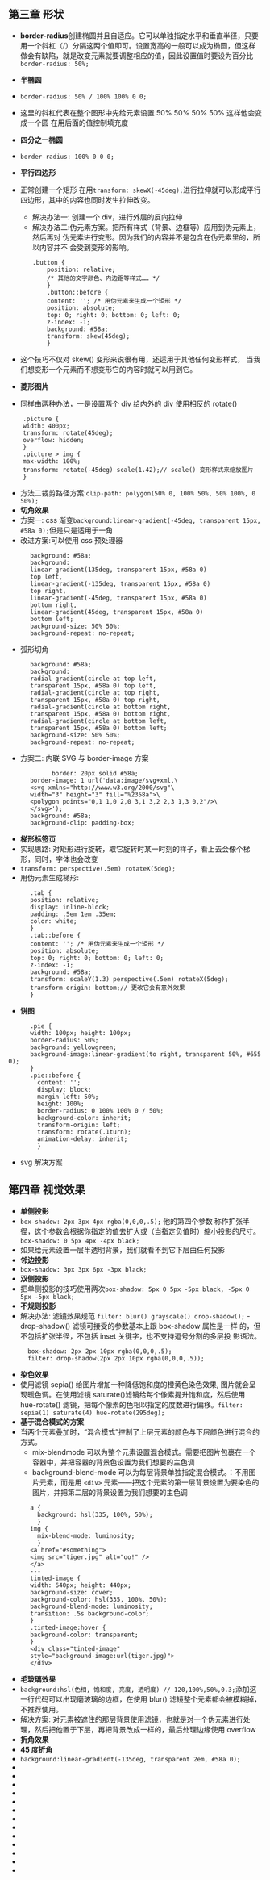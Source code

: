 <!--
 * @Author: your name
 * @Date: 2021-07-08 09:55:08
 * @LastEditTime: 2021-07-11 09:26:48
 * @LastEditors: Please set LastEditors
 * @Description: In User Settings Edit
 * @FilePath: \notes\study notes\css-study\css-style-3.md
-->

## 第三章 形状

-   **border-radius**创建椭圆并且自适应。它可以单独指定水平和垂直半径，只要用一个斜杠（/）分隔这两个值即可。设置宽高的一般可以成为椭圆，但这样做会有缺陷，就是改变元素就要调整相应的值，因此设置值时要设为百分比`border-radius: 50%;`
-   **半椭圆**
-   `border-radius: 50% / 100% 100% 0 0;`
-   这里的斜杠代表在整个图形中先给元素设置 50% 50% 50% 50% 这样他会变成一个圆 在用后面的值控制填充度

-   **四分之一椭圆**
-   `border-radius: 100% 0 0 0;`

-   **平行四边形**
-   正常创建一个矩形 在用`transform: skewX(-45deg);`进行拉伸就可以形成平行四边形，其中的内容也同时发生拉伸改变。
    -   解决办法一: 创建一个 div，进行外层的反向拉伸
    -   解决办法二:伪元素方案。把所有样式（背景、边框等）应用到伪元素上，然后再对
        伪元素进行变形。因为我们的内容并不是包含在伪元素里的，所以内容并不
        会受到变形的影响。
        ```
        .button {
            position: relative;
            /* 其他的文字颜色、内边距等样式…… */
            }
            .button::before {
            content: ''; /* 用伪元素来生成一个矩形 */
            position: absolute;
            top: 0; right: 0; bottom: 0; left: 0;
            z-index: -1;
            background: #58a;
            transform: skew(45deg);
            }
        ```
-   这个技巧不仅对 skew() 变形来说很有用，还适用于其他任何变形样式，
    当我们想变形一个元素而不想变形它的内容时就可以用到它。
-   **菱形图片**
-   同样由两种办法，一是设置两个 div 给内外的 div 使用相反的 rotate()

```
    .picture {
    width: 400px;
    transform: rotate(45deg);
    overflow: hidden;
    }
    .picture > img {
    max-width: 100%;
    transform: rotate(-45deg) scale(1.42);// scale() 变形样式来缩放图片
    }
```

-   方法二裁剪路径方案:`clip-path: polygon(50% 0, 100% 50%, 50% 100%, 0 50%);`
-   **切角效果**
-   方案一: css 渐变`background:linear-gradient(-45deg, transparent 15px, #58a 0);`但是只是适用于一角
-   改进方案:可以使用 css 预处理器

```
      background: #58a;
      background:
      linear-gradient(135deg, transparent 15px, #58a 0)
      top left,
      linear-gradient(-135deg, transparent 15px, #58a 0)
      top right,
      linear-gradient(-45deg, transparent 15px, #58a 0)
      bottom right,
      linear-gradient(45deg, transparent 15px, #58a 0)
      bottom left;
      background-size: 50% 50%;
      background-repeat: no-repeat;
```

-   弧形切角

```
      background: #58a;
      background:
      radial-gradient(circle at top left,
      transparent 15px, #58a 0) top left,
      radial-gradient(circle at top right,
      transparent 15px, #58a 0) top right,
      radial-gradient(circle at bottom right,
      transparent 15px, #58a 0) bottom right,
      radial-gradient(circle at bottom left,
      transparent 15px, #58a 0) bottom left;
      background-size: 50% 50%;
      background-repeat: no-repeat;
```

-   方案二: 内联 SVG 与 border-image 方案

```
            border: 20px solid #58a;
      border-image: 1 url('data:image/svg+xml,\
      <svg xmlns="http://www.w3.org/2000/svg"\
      width="3" height="3" fill="%2358a">\
      <polygon points="0,1 1,0 2,0 3,1 3,2 2,3 1,3 0,2"/>\
      </svg>');
      background: #58a;
      background-clip: padding-box;
```

-   **梯形标签页**
-   实现思路: 对矩形进行旋转，取它旋转时某一时刻的样子，看上去会像个梯形，同时，字体也会改变
-   `transform: perspective(.5em) rotateX(5deg);`
-   用伪元素生成梯形:

```
      .tab {
      position: relative;
      display: inline-block;
      padding: .5em 1em .35em;
      color: white;
      }
      .tab::before {
      content: ''; /* 用伪元素来生成一个矩形 */
      position: absolute;
      top: 0; right: 0; bottom: 0; left: 0;
      z-index: -1;
      background: #58a;
      transform: scaleY(1.3) perspective(.5em) rotateX(5deg);
      transform-origin: bottom;// 更改它会有意外效果
      }
```

-   **饼图**

```
      .pie {
      width: 100px; height: 100px;
      border-radius: 50%;
      background: yellowgreen;
      background-image:linear-gradient(to right, transparent 50%, #655 0);
      }
      .pie::before {
        content: '';
        display: block;
        margin-left: 50%;
        height: 100%;
        border-radius: 0 100% 100% 0 / 50%;
        background-color: inherit;
        transform-origin: left;
        transform: rotate(.1turn);
        animation-delay: inherit;
        }
```

-   svg 解决方案

## 第四章 视觉效果

-   **单侧投影**
-   `box-shadow: 2px 3px 4px rgba(0,0,0,.5);` 他的第四个参数 称作扩张半径，这个参数会根据你指定的值去扩大或（当指定负值时）缩小投影的尺寸。`box-shadow: 0 5px 4px -4px black;`
-   如果给元素设置一层半透明背景，我们就看不到它下层由任何投影
-   **邻边投影**
-   `box-shadow: 3px 3px 6px -3px black;`
-   **双侧投影**
-   把单侧投影的技巧使用两次`box-shadow: 5px 0 5px -5px black, -5px 0 5px -5px black;`
-   **不规则投影**
-   解决办法: 滤镜效果规范 `filter: blur() grayscale() drop-shadow();`
    -drop-shadow() 滤镜可接受的参数基本上跟 box-shadow 属性是一样
    的，但不包括扩张半径，不包括 inset 关键字，也不支持逗号分割的多层投
    影语法。
    ```
      box-shadow: 2px 2px 10px rgba(0,0,0,.5);
      filter: drop-shadow(2px 2px 10px rgba(0,0,0,.5));
    ```
-   **染色效果**
-   使用滤镜 sepia() 给图片增加一种降低饱和度的橙黄色染色效果, 图片就会呈现暖色调。在使用滤镜 saturate()滤镜给每个像素提升饱和度，然后使用 hue-rotate() 滤镜，把每个像素的色相以指定的度数进行偏移。`filter: sepia(1) saturate(4) hue-rotate(295deg);`
-   **基于混合模式的方案**
-   当两个元素叠加时，“混合模式”控制了上层元素的颜色与下层颜色进行混合的方式。
    -   mix-blendmode 可以为整个元素设置混合模式。需要把图片包裹在一个容器中，并把容器的背景色设置为我们想要的主色调
    -   background-blend-mode 可以为每层背景单独指定混合模式。：不用图片元素，而是用 `<div>` 元素——把这个元素的第一层背景设置为要染色的图片，并把第二层的背景设置为我们想要的主色调

```
      a {
        background: hsl(335, 100%, 50%);
        }
      img {
        mix-blend-mode: luminosity;
        }
      <a href="#something">
      <img src="tiger.jpg" alt="oo!" />
      </a>
      ---
      tinted-image {
      width: 640px; height: 440px;
      background-size: cover;
      background-color: hsl(335, 100%, 50%);
      background-blend-mode: luminosity;
      transition: .5s background-color;
      }
      .tinted-image:hover {
      background-color: transparent;
      }
      <div class="tinted-image"
      style="background-image:url(tiger.jpg)">
      </div>
```

-   **毛玻璃效果**
-   `background:hsl(色相, 饱和度, 亮度, 透明度) // 120,100%,50%,0.3;`添加这一行代码可以出现磨玻璃的边框，在使用 blur() 滤镜整个元素都会被模糊掉，不推荐使用。
-   解决方案: 对元素被遮住的那层背景使用滤镜，也就是对一个伪元素进行处理，然后把他置于下层，再把背景改成一样的，最后处理边缘使用 overflow
-   **折角效果**
-   **45 度折角**
-   `background:linear-gradient(-135deg, transparent 2em, #58a 0);`
-
-
-
-
-
-
-
-
-
-
-
-
-
